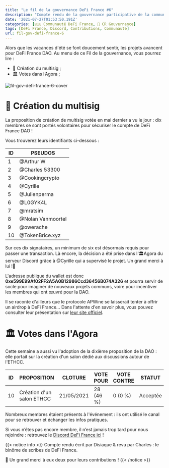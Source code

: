 ```yaml
---
title: "Le fil de la gouvernance DeFi France #6"
description: "Compte rendu de la gouvernance participative de la communauté DeFi France. Le multisig de DeFi France DAO a été créé !"
date: '2021-07-27T01:53:50.191Z'
categories: [🇫🇷 Communauté DeFi France, 📜 CR Gouvernance]
tags: [DeFi France, Discord, Contributions, Communauté]
url: fil-gov-defi-france-6
---
```


Alors que les vacances d'été se font doucement sentir, les projets avancent pour DeFi France DAO. Au menu de ce Fil de la gouvernance, vous pourrez lire :

- 📢 Création du multisig ;
- 🏛️ Votes dans l’Agora ;

![fil-gov-defi-france-6-cover](/img/2021/fil-gov-defi-france-5/fil-gov-defi-france-6-cover.png)

# 📢 Création du multisig

La proposition de création de multisig votée en mai dernier a vu le jour : dix membres se sont portés volontaires pour sécuriser le compte de DeFi France DAO  !

Vous trouverez leurs identifiants ci-dessous :

|ID| 	PSEUDOS|
|--|--|
|1| 	@Arthur W|
|2| 	@Charles 53300|
|3| 	@Cookingcrypto|
|4| 	@Cyrille|
|5| 	@Julienperma|
|6| 	@L0GYK4L|
|7| 	@mratsim|
|8| 	@Nolan Vanmoortel|
|9| 	@owerache|
|10| 	@TokenBrice.xyz|

Sur ces dix signataires, un minimum de six est désormais requis pour passer une transaction. Là encore, la décision a été prise dans l'🏛️Agora du serveur Discord grâce à @Cyrille qui a supervisé le projet. Un grand merci à lui !🙏

L'adresse publique du wallet est donc **0xe599E99Af02FF2A5A0B12986Ccd36456B074A326** et pourra servir de socle pour imaginer de nouveaux projets communs, voire pour incentiver les membres qui ont œuvré pour la DAO.

Il se raconte d'ailleurs que le protocole APWine se laisserait tenter à offrir un airdrop à DeFi France… Dans l'attente d'en savoir plus, vous pouvez consulter leur présentation sur [leur site officiel](https://www.apwine.fi/).


# 🏛️ Votes dans l'Agora

Cette semaine a aussi vu l'adoption de la dixième proposition de la DAO : elle portait sur la création d'un salon dédié aux discussions autour de l'ETHCC.

|ID| 	PROPOSITION| 	CLOTURE| 	VOTE POUR| 	VOTE CONTRE| 	STATUT|
|--|--|--|--|--|--|
|10|Création d'un salon ETHCC|21/05/2021| 	28 (46 %)| 	0 (0 %)| 	Acceptée|

Nombreux membres étaient présents à l'événement : ils ont utilisé le canal pour se retrouver et échanger les infos pratiques.

Si vous n’êtes pas encore membre, il n’est jamais trop tard pour nous rejoindre : retrouvez le [Discord DeFi France ici](https://discord.com/invite/3bWZcK2) !

{{< notice info >}}
Compte rendu écrit par Disiaque & revu par Charles : le binôme de scribes de DeFi France.

🙏 Un grand merci à eux deux pour leurs contributions !
{{< /notice >}}
